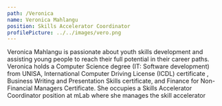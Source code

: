```yaml
---
path: /Veronica
name: Veronica Mahlangu
position: Skills Accelerator Coordinator
profilePicture: ../../images/vero.png
---
```

Veronica Mahlangu is passionate about youth skills development and assisting young people to reach their full potential in their career paths. Veronica holds a Computer Science degree (IT: Software development) from UNISA, International Computer Driving License (ICDL) certificate , Business Writing and Presentation Skills certificate, and Finance for Non-Financial Managers Certificate. She occupies a Skills Accelerator Coordinator position at mLab where she manages the skill accelerator 
